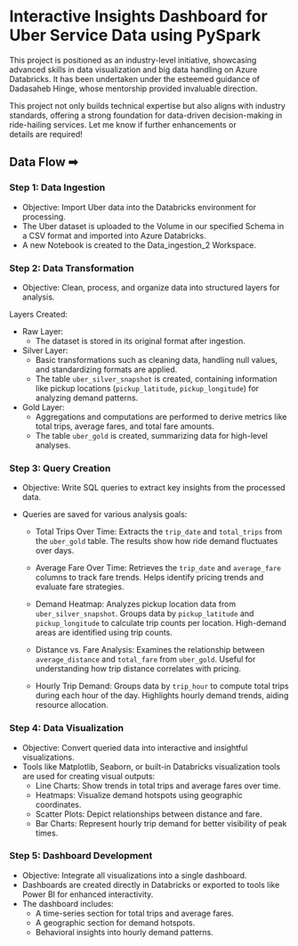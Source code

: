 
# Interactive Insights Dashboard for Uber Service Data using PySpark

This project is positioned as an industry-level initiative, showcasing advanced skills in data visualization and big data handling on Azure Databricks. It has been undertaken under the esteemed guidance of Dadasaheb Hinge, whose mentorship provided invaluable direction.

This project not only builds technical expertise but also aligns with industry standards, offering a strong foundation for data-driven decision-making in ride-hailing services. Let me know if further enhancements or details are required!
## Data Flow ➡

 ### Step 1: Data Ingestion 
- Objective: Import Uber data into the Databricks environment for processing.
- The Uber dataset is uploaded to the Volume in our specified Schema in a CSV format and imported into Azure Databricks.
- A new Notebook is created to the Data_ingestion_2 Workspace. 
### Step 2: Data Transformation

- Objective: Clean, process, and organize data into structured layers for analysis.

Layers Created:

- Raw Layer: 
    - The dataset is stored in its original format after ingestion.
- Silver Layer: 
    - Basic transformations such as cleaning data, handling null values, and standardizing formats are applied. 
    - The table `uber_silver_snapshot` is created, containing information like pickup locations (`pickup_latitude`, `pickup_longitude`) for analyzing demand patterns.
- Gold Layer:
    - Aggregations and computations are performed to derive metrics like total trips, average fares, and total fare amounts.
    - The table `uber_gold` is created, summarizing data for high-level analyses.


### Step 3: Query Creation
- Objective: Write SQL queries to extract key insights from the processed data.
- Queries are saved for various analysis goals:

    - Total Trips Over Time: 
        Extracts the `trip_date` and `total_trips` from the `uber_gold` table. The results show how ride demand fluctuates over days.

    - Average Fare Over Time: Retrieves the `trip_date` and `average_fare` columns to track fare trends. Helps identify pricing trends and evaluate fare strategies.
    - Demand Heatmap: Analyzes pickup location data from `uber_silver_snapshot`. Groups data by `pickup_latitude` and `pickup_longitude` to calculate trip counts per location. High-demand areas are identified using trip counts.
    - Distance vs. Fare Analysis: Examines the relationship between `average_distance` and `total_fare` from `uber_gold`. Useful for understanding how trip distance correlates with pricing.
    - Hourly Trip Demand: Groups data by `trip_hour` to compute total trips during each hour of the day. Highlights hourly demand trends, aiding resource allocation.


### Step 4: Data Visualization

- Objective: Convert queried data into interactive and insightful visualizations.
- Tools like Matplotlib, Seaborn, or built-in Databricks visualization tools are used for creating visual outputs:
    - Line Charts: Show trends in total trips and average fares over time.
    - Heatmaps: Visualize demand hotspots using geographic coordinates.
    - Scatter Plots: Depict relationships between distance and fare.
    - Bar Charts: Represent hourly trip demand for better visibility of peak times.


### Step 5: Dashboard Development

- Objective: Integrate all visualizations into a single dashboard.
- Dashboards are created directly in Databricks or exported to tools like Power BI for enhanced interactivity.
- The dashboard includes:
    - A time-series section for total trips and average fares.
    - A geographic section for demand hotspots.
    - Behavioral insights into hourly demand patterns.
